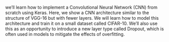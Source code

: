 we’ll learn how to implement a Convolutional Neural Network (CNN) from scratch using Keras. Here, we show a CNN architecture similar to the structure of VGG-16 but with fewer layers. We will learn how to model this architecture and train it on a small dataset called CIFAR-10. 
We’ll also use this as an opportunity to introduce a new layer type called Dropout, which is often used in models to mitigate the effects of overfitting.
